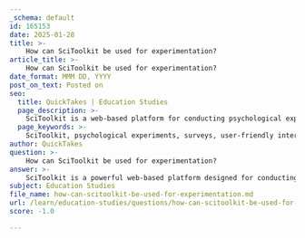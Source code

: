 ```yaml
---
_schema: default
id: 165153
date: 2025-01-28
title: >-
    How can SciToolkit be used for experimentation?
article_title: >-
    How can SciToolkit be used for experimentation?
date_format: MMM DD, YYYY
post_on_text: Posted on
seo:
  title: QuickTakes | Education Studies
  page_description: >-
    SciToolkit is a web-based platform for conducting psychological experiments and surveys, providing tools for experiment design, data collection, analysis, and support for researchers and educators.
  page_keywords: >-
    SciToolkit, psychological experiments, surveys, user-friendly interface, experiment design, data collection, response collection, coding components, hands-on activities, data analysis, troubleshooting, research, educators, qualitative data, quantitative data
author: QuickTakes
question: >-
    How can SciToolkit be used for experimentation?
answer: >-
    SciToolkit is a powerful web-based platform designed for conducting psychological experiments and surveys. It provides a user-friendly interface that allows researchers and educators to create, manage, and analyze experiments effectively. Here’s how SciToolkit can be utilized for experimentation:\n\n### 1. **Creating Experiments**\n- **Experiment Design**: Users can design experiments by specifying the type of stimuli (images, words, sounds) they want to present. This is crucial for studies that explore psychological phenomena, such as perception or reaction times.\n- **Coding Components**: SciToolkit includes four major coding components: blocks, tests, tables, and images. Understanding these components is essential for customizing experiments to fit specific research needs.\n\n### 2. **Data Collection**\n- **Response Collection**: The platform allows for the collection of participant responses and reaction times, which are vital for analyzing the effects of different stimuli on behavior.\n- **Surveys**: In addition to experiments, SciToolkit supports survey design, enabling researchers to gather qualitative and quantitative data from participants.\n\n### 3. **Hands-On Activities**\n- **Practical Applications**: Users can engage in hands-on activities, such as the afterimage experiment, which helps illustrate concepts like photoreceptors and color perception. This practical approach reinforces theoretical knowledge.\n- **Image Manipulation**: SciToolkit provides guidance on how to manipulate images (e.g., resizing, inverting) before uploading them for use in experiments, ensuring that the stimuli are appropriate for the study.\n\n### 4. **Data Analysis**\n- **Analyzing Results**: After data collection, SciToolkit facilitates the analysis of results, allowing researchers to draw conclusions based on the data gathered. This is essential for validating hypotheses and understanding the implications of the findings.\n\n### 5. **Troubleshooting and Support**\n- **Coding Tips**: The platform offers tips on coding and troubleshooting common issues, which is beneficial for users who may encounter challenges while designing their experiments.\n\n### Conclusion\nIn summary, SciToolkit serves as a comprehensive tool for conducting psychological experiments. It streamlines the process of experiment design, data collection, and analysis, making it an invaluable resource for researchers and educators in the field of psychology. By leveraging its features, users can effectively explore complex psychological concepts and gather meaningful data.
subject: Education Studies
file_name: how-can-scitoolkit-be-used-for-experimentation.md
url: /learn/education-studies/questions/how-can-scitoolkit-be-used-for-experimentation
score: -1.0

---
```


&nbsp;